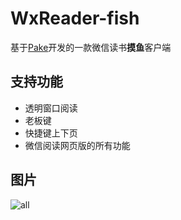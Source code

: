# WxReader-fish

基于[Pake](https://github.com/tw93/Pake)开发的一款微信读书**摸鱼**客户端

## 支持功能

- 透明窗口阅读
- 老板键
- 快捷键上下页
- 微信阅读网页版的所有功能

## 图片

![all](https://github.com/AprDeci/WxReader-fish/blob/main/imgs/all.png)
